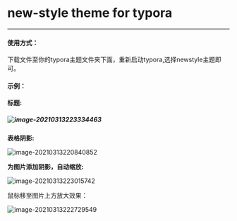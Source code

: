 # new-style theme for typora

---

#### 使用方式：

下载文件至你的typora主题文件夹下面，重新启动typora,选择newstyle主题即可。

#### 示例：

**标题:**

##### ![image-20210313223334463](https://ni187note-pics.oss-cn-hangzhou.aliyuncs.com/notes-img/20210313223334.png)

**表格阴影:**

![image-20210313220840852](https://ni187note-pics.oss-cn-hangzhou.aliyuncs.com/notes-img/20210313220840.png)

**为图片添加阴影，自动缩放:**

![image-20210313223015742](https://ni187note-pics.oss-cn-hangzhou.aliyuncs.com/notes-img/20210313223015.png)

鼠标移至图片上方放大效果：

![image-20210313222729549](https://ni187note-pics.oss-cn-hangzhou.aliyuncs.com/notes-img/20210313222729.png)



